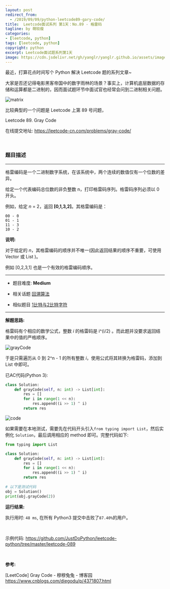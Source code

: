 ```yaml
---
layout: post
redirect_from:
  - /2019/09/09/python-leetcode89-gary-code/
title:  Leetcode面试系列 第1天：No.89 - 格雷码
tagline: by 萌较瘦
categories: 
- [leetcode, python]
tags: [leetcode, python]
copyright: python
excerpt: Leetcode面试题系列第1天
image: https://cdn.jsdelivr.net/gh/yanglr/yanglr.github.io/assets/images/public/LeetCode.png
---
```


最近，打算花点时间写个 Python 解决 Leetcode 题的系列文章~

大家是否还记得电影黑客帝国中的数字雨林的场景？事实上，计算机底层数据的存储和运算都是二进制的，因而面试题环节中面试官也经常会问到二进制相关问题。

![matrix](https://cdn.jsdelivr.net/gh/justdopython/justdopython.github.io/assets/images/2019/python/matrix-01.gif)

比较典型的一个问题是 Leetcode 上第 89 号问题，

Leetcode 89. Gray Code

在线提交地址: <https://leetcode-cn.com/problems/gray-code/>
<!--more-->

<br>

### 题目描述

------

格雷编码是一个二进制数字系统，在该系统中，两个连续的数值仅有一个位数的差异。

给定一个代表编码总位数的非负整数 n，打印格雷码序列。格雷码序列必须以 0 开头。

例如，给定 *n* = 2，返回 **[0,1,3,2]**。其格雷编码是：

```
00 - 0
01 - 1
11 - 3
10 - 2
```

**说明:**

对于给定的 *n*，其格雷编码的顺序并不唯一(因此返回结果的顺序不重要，可使用 Vector 或 List )。

例如 [0,2,3,1] 也是一个有效的格雷编码顺序。

------

- 题目难度:  **Medium**

- 相关话题 [回溯算法](https://leetcode-cn.com/tag/backtracking)

- 相似题目 [1比特与2比特字符](https://leetcode-cn.com/problems/1-bit-and-2-bit-characters)

------

**解题思路:**

格雷码有个相应的数学公式，整数 *i*  的格雷码是 i^(i/2) 。而此题并没要求返回结果中的值的严格顺序。

![grayCode](http://cdn.jsdelivr.net/gh/justdopython/justdopython.github.io/assets/images/2019/python/grayCode.png)

于是只需遍历从 0 到 2^n - 1 的所有整数 *i*，使用公式将其转换为格雷码，添加到 List 中即可。

已AC代码(Python 3):

```python
class Solution:
    def grayCode(self, n: int) -> List[int]:
        res = [] 
        for i in range(1 << n): 
            res.append((i >> 1) ^ i) 
        return res
```

![code](http://cdn.jsdelivr.net/gh/justdopython/justdopython.github.io/assets/images/2019/python/leetcode89-code.jpg)

如果需要在本地测试，需要先在代码开头引入`from typing import List`，然后实例化 `Solution`，最后调用相应的 method 即可。完整代码如下:

```python
from typing import List

class Solution:
    def grayCode(self, n: int) -> List[int]:
        res = [] 
        for i in range(1 << n): 
            res.append((i >> 1) ^ i) 
        return res
        
# 以下是测试代码
obj = Solution()
print(obj.grayCode(2))
```

**运行结果:**

执行用时: `48 ms`, 在所有 Python3 提交中击败了`87.40%`的用户。

<br>

示例代码:
<https://github.com/JustDoPython/leetcode-python/tree/master/leetcode-089>

<br>

**参考:**

[LeetCode] Gray Code - 穆穆兔兔 - 博客园
<https://www.cnblogs.com/diegodu/p/4371807.html>
